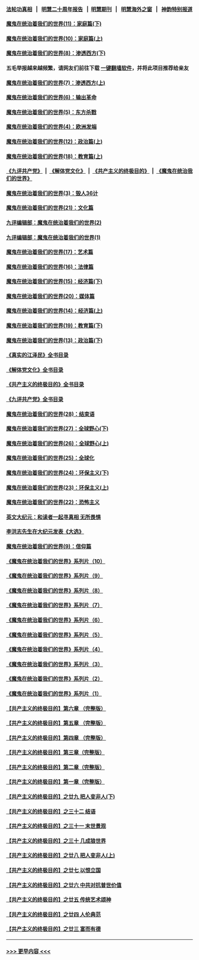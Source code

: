 #### [法轮功真相](https://github.com/gfw-breaker/truth/blob/master/README.md?t=0) &nbsp;&nbsp;|&nbsp;&nbsp; [明慧二十周年报告](https://github.com/gfw-breaker/mh-reports/blob/master/README.md?t=0) &nbsp;&nbsp;|&nbsp;&nbsp;[明慧期刊](https://github.com/gfw-breaker/mh-qikan) &nbsp;&nbsp;|&nbsp;&nbsp; [明慧海外之窗](https://github.com/gfw-breaker/mh-news/blob/master/README.md?t=0) &nbsp;&nbsp;|&nbsp;&nbsp; [神韵特别报道](https://github.com/gfw-breaker/mh-news/blob/master/shenyun.md?t=0)
#### [魔鬼在统治着我们的世界(11)：家庭篇(下)](../pages/nsc422/n10440961.md?t=12161201) 
#### [魔鬼在统治着我们的世界(10)：家庭篇(上)](../pages/nsc422/n10435448.md?t=12161201) 
#### [魔鬼在统治着我们的世界(8)：渗透西方(下)](../pages/nsc422/n10429603.md?t=12161201) 
#### 五毛举报越来越频繁，请网友们前往下载 [一键翻墙软件](https://github.com/gfw-breaker/ssr-accounts)，并将此项目推荐给亲友
#### [魔鬼在统治着我们的世界(7)：渗透西方(上)](../pages/nsc422/n10426013.md?t=12161201) 
#### [魔鬼在统治着我们的世界(6)：输出革命](../pages/nsc422/n10421536.md?t=12161201) 
#### [魔鬼在统治着我们的世界(5)：东方杀戮](../pages/nsc422/n10417707.md?t=12161201) 
#### [魔鬼在统治着我们的世界(4)：欧洲发端](../pages/nsc422/n10414890.md?t=12161201) 
#### [魔鬼在统治着我们的世界(12)：政治篇(上)](../pages/nsc422/n10444576.md?t=12161201) 
#### [魔鬼在统治着我们的世界(18)：教育篇(上)](../pages/nsc422/n10526970.md?t=12161201) 
#### [《九评共产党》](https://github.com/begood0513/9ping.md/blob/master/README.md) &nbsp;|&nbsp; [《解体党文化》](../../../../jtdwh.md/blob/master/README.md)  &nbsp;|&nbsp; [《共产主义的终极目的》](../../../../gczydzjmd.md/blob/master/README.md) &nbsp;|&nbsp; [《魔鬼在统治我们的世界》](../../../../mgztzwmdsj.md/blob/master/README.md) 
#### [魔鬼在统治着我们的世界(3)：毁人36计](../pages/nsc422/n10411583.md?t=12161201) 
#### [魔鬼在统治着我们的世界(21)：文化篇](../pages/nsc422/n10597706.md?t=12161201) 
#### [九评编辑部：魔鬼在统治着我们的世界(2)](../pages/nsc422/n10410036.md?t=12161201) 
#### [九评编辑部：魔鬼在统治着我们的世界(1)](../pages/nsc422/n10406825.md?t=12161201) 
#### [魔鬼在统治着我们的世界(17)：艺术篇](../pages/nsc422/n10499093.md?t=12161201) 
#### [魔鬼在统治着我们的世界(16)：法律篇](../pages/nsc422/n10485969.md?t=12161201) 
#### [魔鬼在统治着我们的世界(15)：经济篇(下)](../pages/nsc422/n10469975.md?t=12161201) 
#### [魔鬼在统治着我们的世界(20)：媒体篇](../pages/nsc422/n10586579.md?t=12161201) 
#### [魔鬼在统治着我们的世界(14)：经济篇(上)](../pages/nsc422/n10457370.md?t=12161201) 
#### [魔鬼在统治着我们的世界(19)：教育篇(下)](../pages/nsc422/n10564808.md?t=12161201) 
#### [魔鬼在统治着我们的世界(13)：政治篇(下)](../pages/nsc422/n10448270.md?t=12161201) 
#### [《真实的江泽民》全书目录](../pages/nsc422/n13721399.md?t=12161201) 
#### [《解体党文化》全书目录](../pages/nsc422/n13721157.md?t=12161201) 
#### [《共产主义的终极目的》全书目录](../pages/nsc422/n13721048.md?t=12161201) 
#### [《九评共产党》全书目录](../pages/nsc422/n13708085.md?t=12161201) 
#### [魔鬼在统治着我们的世界(28)：结束语](../pages/nsc422/n10936246.md?t=12161201) 
#### [魔鬼在统治着我们的世界(27)：全球野心(下)](../pages/nsc422/n10928319.md?t=12161201) 
#### [魔鬼在统治着我们的世界(26)：全球野心(上)](../pages/nsc422/n10900318.md?t=12161201) 
#### [魔鬼在统治着我们的世界(25)：全球化](../pages/nsc422/n10788205.md?t=12161201) 
#### [魔鬼在统治着我们的世界(24)：环保主义(下)](../pages/nsc422/n10695307.md?t=12161201) 
#### [魔鬼在统治着我们的世界(23)：环保主义(上)](../pages/nsc422/n10688613.md?t=12161201) 
#### [魔鬼在统治着我们的世界(22)：恐怖主义](../pages/nsc422/n10614727.md?t=12161201) 
#### [英文大纪元：和读者一起寻真相 无所畏惧](../pages/nsc422/n12542027.md?t=12161201) 
#### [李洪志先生在大纪元发表《大选》](../pages/nsc422/n12534746.md?t=12161201) 
#### [魔鬼在统治着我们的世界(9)：信仰篇](../pages/nsc422/n10432159.md?t=12161201) 
#### [《魔鬼在统治着我们的世界》系列片（10）](../pages/nsc422/n12292670.md?t=12161201) 
#### [《魔鬼在统治着我们的世界》系列片（9）](../pages/nsc422/n12290859.md?t=12161201) 
#### [《魔鬼在统治着我们的世界》系列片（8）](../pages/nsc422/n12287445.md?t=12161201) 
#### [《魔鬼在统治着我们的世界》系列片（7）](../pages/nsc422/n12283425.md?t=12161201) 
#### [《魔鬼在统治着我们的世界》系列片（6）](../pages/nsc422/n12282314.md?t=12161201) 
#### [《魔鬼在统治着我们的世界》系列片（5）](../pages/nsc422/n12281419.md?t=12161201) 
#### [《魔鬼在统治着我们的世界》系列片（4）](../pages/nsc422/n12274024.md?t=12161201) 
#### [《魔鬼在统治着我们的世界》系列片（3）](../pages/nsc422/n12271322.md?t=12161201) 
#### [《魔鬼在统治着我们的世界》系列片（2）](../pages/nsc422/n12269049.md?t=12161201) 
#### [《魔鬼在统治着我们的世界》系列片（1）](../pages/nsc422/n12267575.md?t=12161201) 
#### [【共产主义的终极目的】第六章 （完整版）](../pages/nsc422/n11428913.md?t=12161201) 
#### [【共产主义的终极目的】第五章 （完整版）](../pages/nsc422/n11428912.md?t=12161201) 
#### [【共产主义的终极目的】第四章 （完整版）](../pages/nsc422/n11428907.md?t=12161201) 
#### [【共产主义的终极目的】第三章（完整版）](../pages/nsc422/n11428848.md?t=12161201) 
#### [【共产主义的终极目的】第二章（完整版）](../pages/nsc422/n11428831.md?t=12161201) 
#### [【共产主义的终极目的】第一章（完整版）](../pages/nsc422/n11417651.md?t=12161201) 
#### [【共产主义的终极目的】之廿九 把人变非人(下)](../pages/nsc422/n11344140.md?t=12161201) 
#### [【共产主义的终极目的】之三十二 结语](../pages/nsc422/n11360535.md?t=12161201) 
#### [【共产主义的终极目的】之三十一 末世景观](../pages/nsc422/n11351129.md?t=12161201) 
#### [【共产主义的终极目的】之三十 几成狼世界](../pages/nsc422/n11348280.md?t=12161201) 
#### [【共产主义的终极目的】之廿八 把人变非人(上)](../pages/nsc422/n11340492.md?t=12161201) 
#### [【共产主义的终极目的】之廿七 以恨立国](../pages/nsc422/n11336944.md?t=12161201) 
#### [【共产主义的终极目的】之廿六 中共对抗普世价值](../pages/nsc422/n11324785.md?t=12161201) 
#### [【共产主义的终极目的】之廿五 传统艺术颂神](../pages/nsc422/n11296396.md?t=12161201) 
#### [【共产主义的终极目的】之廿四 人伦典范](../pages/nsc422/n11296397.md?t=12161201) 
#### [【共产主义的终极目的】之廿三 富而有德](../pages/nsc422/n11283598.md?t=12161201) 

----
#### [ >>> 更早内容 <<< ](../indexes/nsc422-earlier.md)
